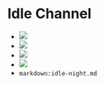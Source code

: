 # Idle Channel

- ![](/assets/rocks-downhill.jpg)
- ![](/assets/running-trail-man.jpg)
- ![](/assets/Hiking-Campaign-Male.jpg)
- ![](/assets/skiing_2.jpg)
- `markdown:idle-night.md`